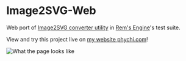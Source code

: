 # Image2SVG-Web
Web port of [Image2SVG converter utility](https://github.com/AntonioNoack/RemsEngine/blob/master/test/src/me/anno/tests/image/svg/Image2SVG.kt) in [Rem's Engine](https://github.com/AntonioNoack/RemsEngine)'s test suite.

View and try this project live on [my website phychi.com](https://phychi.com/image2svg/)!

![What the page looks like](https://anionoa.phychi.com/ico512/image2svg.webp)
